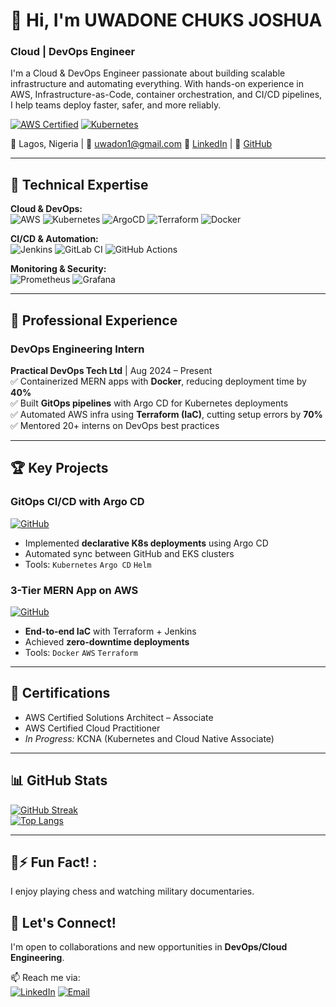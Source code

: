 <!--
**Uwadon1/Uwadon1** is a ✨ _special_ ✨ repository because its `README.md` (this file) appears on your GitHub profile.

Here are some ideas to get you started:

- 🔭 I’m currently working on ...
- 🌱 I’m currently learning ...
-->


# 👋 Hi, I'm UWADONE CHUKS JOSHUA  
### **Cloud | DevOps Engineer**  
I'm a Cloud & DevOps Engineer passionate about building scalable infrastructure and automating everything. With hands-on experience in AWS, Infrastructure-as-Code, container orchestration, and CI/CD pipelines, I help teams deploy faster, safer, and more reliably.


[![AWS Certified](https://img.shields.io/badge/AWS-Certified%20Solutions%20Architect-FF9900?logo=amazonaws)]([https://www.credly.com/badges/YOUR_BADGE_ID](https://www.credly.com/earner/earned/badge/b957e918-5402-4962-a2df-07458ff3ee1f))
[![Kubernetes](https://img.shields.io/badge/In_Progress-KCNA-326CE5?logo=kubernetes)](https://training.linuxfoundation.org/certification/kcna/)

📍 Lagos, Nigeria | 📧 [uwadon1@gmail.com](mailto:uwadon1@gmail.com)  🔗 [LinkedIn](https://www.linkedin.com/in/uwadone-joshua/) | 🐙 [GitHub](https://github.com/Uwadon1)  

---

## 🚀 **Technical Expertise**  
**Cloud & DevOps:**  
![AWS](https://img.shields.io/badge/-AWS-232F3E?logo=amazonaws&logoColor=FF9900)
![Kubernetes](https://img.shields.io/badge/-Kubernetes-326CE5?logo=kubernetes&logoColor=white)
![ArgoCD](https://img.shields.io/badge/-Argo%20CD-EF7B4D?logo=argo&logoColor=white)
![Terraform](https://img.shields.io/badge/-Terraform-7B42BC?logo=terraform&logoColor=white)
![Docker](https://img.shields.io/badge/-Docker-2496ED?logo=docker&logoColor=white)

**CI/CD & Automation:**  
![Jenkins](https://img.shields.io/badge/-Jenkins-D24939?logo=jenkins&logoColor=white)
![GitLab CI](https://img.shields.io/badge/-GitLab%20CI-FCA121?logo=gitlab&logoColor=white)
![GitHub Actions](https://img.shields.io/badge/-GitHub%20Actions-2088FF?logo=githubactions&logoColor=white)

**Monitoring & Security:**  
![Prometheus](https://img.shields.io/badge/-Prometheus-E6522C?logo=prometheus&logoColor=white)
![Grafana](https://img.shields.io/badge/-Grafana-F46800?logo=grafana&logoColor=white)

---

## 💼 **Professional Experience**  

### **DevOps Engineering Intern**  
**Practical DevOps Tech Ltd** | Aug 2024 – Present  
✅ Containerized MERN apps with **Docker**, reducing deployment time by **40%**  
✅ Built **GitOps pipelines** with Argo CD for Kubernetes deployments  
✅ Automated AWS infra using **Terraform (IaC)**, cutting setup errors by **70%**  
✅ Mentored 20+ interns on DevOps best practices  


---

## 🏆 **Key Projects**  

### **GitOps CI/CD with Argo CD**  
[![GitHub](https://img.shields.io/badge/-View_Repo-181717?logo=github)](https://github.com/Uwadon1/Jenkins-Zero-To-Hero/tree/main/java-maven-sonar-argocd-helm-k8s)  
- Implemented **declarative K8s deployments** using Argo CD  
- Automated sync between GitHub and EKS clusters  
- Tools: `Kubernetes` `Argo CD` `Helm`  

### **3-Tier MERN App on AWS**  
[![GitHub](https://img.shields.io/badge/-View_Repo-181717?logo=github)](https://github.com/Uwadon1/S.H_Cloud_Devops_Engineering/blob/main/MERN_STACK/Mern_Stack.md)  
- **End-to-end IaC** with Terraform + Jenkins  
- Achieved **zero-downtime deployments**  
- Tools: `Docker` `AWS` `Terraform`  


---

## 📜 **Certifications**  
- AWS Certified Solutions Architect – Associate  
- AWS Certified Cloud Practitioner  
- *In Progress:* KCNA (Kubernetes and Cloud Native Associate)  

---

## 📊 **GitHub Stats**  
[![GitHub Streak](https://streak-stats.demolab.com/?user=Uwadon1&theme=radical)](https://git.io/streak-stats)  
[![Top Langs](https://github-readme-stats.vercel.app/api/top-langs/?username=Uwadon1&layout=compact&theme=radical)](https://github.com/Uwadon1)

---

## 🤝⚡ **Fun Fact!** :
I enjoy playing chess and watching military documentaries.

## 🤝 **Let's Connect!**  
I'm open to collaborations and new opportunities in **DevOps/Cloud Engineering**.  

📫 Reach me via:  
[![LinkedIn](https://img.shields.io/badge/LinkedIn-0077B5?logo=linkedin)](https://www.linkedin.com/in/uwadone-joshua/)
[![Email](https://img.shields.io/badge/Email-D14836?logo=gmail)](mailto:uwadon1@gmail.com)

